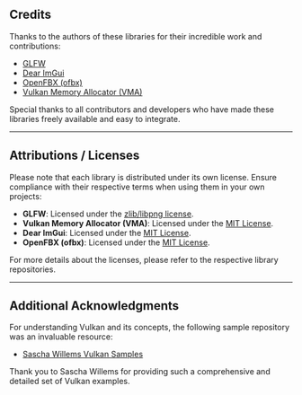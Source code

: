## Credits
Thanks to the authors of these libraries for their incredible work and contributions:  
- [GLFW](https://github.com/glfw/glfw)  
- [Dear ImGui](https://github.com/ocornut/imgui)  
- [OpenFBX (ofbx)](https://github.com/nem0/OpenFBX)  
- [Vulkan Memory Allocator (VMA)](https://github.com/GPUOpen-LibrariesAndSDKs/VulkanMemoryAllocator)  

Special thanks to all contributors and developers who have made these libraries freely available and easy to integrate.

---

## Attributions / Licenses
Please note that each library is distributed under its own license. Ensure compliance with their respective terms when using them in your own projects:  

- **GLFW**: Licensed under the [zlib/libpng license](https://github.com/glfw/glfw/blob/master/LICENSE.md).  
- **Vulkan Memory Allocator (VMA)**: Licensed under the [MIT License](https://github.com/GPUOpen-LibrariesAndSDKs/VulkanMemoryAllocator/blob/master/LICENSE.txt).  
- **Dear ImGui**: Licensed under the [MIT License](https://github.com/ocornut/imgui/blob/master/LICENSE.txt).  
- **OpenFBX (ofbx)**: Licensed under the [MIT License](https://github.com/nem0/OpenFBX/blob/master/LICENSE).  

For more details about the licenses, please refer to the respective library repositories.

---

## Additional Acknowledgments
For understanding Vulkan and its concepts, the following sample repository was an invaluable resource:  
- [Sascha Willems Vulkan Samples](https://github.com/SaschaWillems/Vulkan?tab=readme-ov-file#credits-and-attributions)  

Thank you to Sascha Willems for providing such a comprehensive and detailed set of Vulkan examples.